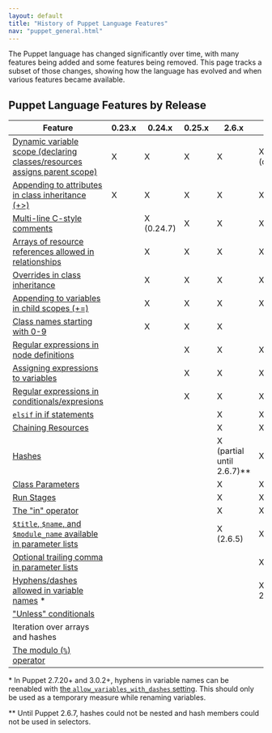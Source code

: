 ```yaml
---
layout: default
title: "History of Puppet Language Features"
nav: "puppet_general.html"
---
```


The Puppet language has changed significantly over time, with many features being added and some features being removed. This page tracks a subset of those changes, showing how the language has evolved and when various features became available.

Puppet Language Features by Release
---------------------------

Feature                                                                          | 0.23.x | 0.24.x     | 0.25.x | 2.6.x                       | 2.7.0              | 3.x | 3.2.x
---------------------------------------------------------------------------------|--------|------------|--------|-----------------------------|--------------------|-----|----------------------
[Dynamic variable scope (declaring classes/resources assigns parent scope)][ds]  | X      | X          | X      | X                           | X (deprecated)     |     |
[Appending to attributes in class inheritance (+>)][plusign]                     | X      | X          | X      | X                           | X                  | X   | X
[Multi-line C-style comments][ccomment]                                          |        | X (0.24.7) | X      | X                           | X                  | X   | X
[Arrays of resource references allowed in relationships][rel_array]              |        | X          | X      | X                           | X                  | X   | X
[Overrides in class inheritance][override]                                       |        | X          | X      | X                           | X                  | X   | X
[Appending to variables in child scopes (+=)][append_var]                        |        | X          | X      | X                           | X                  | X   | X
[Class names starting with 0-9][class_name]                                      |        | X          | X      | X                           |                    |     |
[Regular expressions in node definitions][regex_nodes]                           |        |            | X      | X                           | X                  | X   | X
[Assigning expressions to variables][exp_anywhere]                               |        |            | X      | X                           | X                  | X   | X
[Regular expressions in conditionals/expresions][regex]                          |        |            | X      | X                           | X                  | X   | X
[`elsif` in if statements][elsif]                                                |        |            |        | X                           | X                  | X   | X
[Chaining Resources][chain]                                                      |        |            |        | X                           | X                  | X   | X
[Hashes][]                                                                       |        |            |        | X (partial until 2.6.7)\*\* | X                  | X   | X
[Class Parameters][class_params]                                                 |        |            |        | X                           | X                  | X   | X
[Run Stages][stages]                                                             |        |            |        | X                           | X                  | X   | X
[The "in" operator][in]                                                          |        |            |        | X                           | X                  | X   | X
[`$title`, `$name`, and `$module_name` available in parameter lists][titleparam] |        |            |        | X (2.6.5)                   | X                  | X   | X
[Optional trailing comma in parameter lists][param_trail]                        |        |            |        |                             | X (2.7.8)          | X   | X
[Hyphens/dashes allowed in variable names][hyphenvars] \*                        |        |            |        |                             | X (2.7.3 - 2.7.14) |     |
["Unless" conditionals][unless]                                                  |        |            |        |                             |                    | X   | X
Iteration over arrays and hashes                                                 |        |            |        |                             |                    |     | [X (future)][32_iter]
[The modulo (`%`) operator][modulo]                                              |        |            |        |                             |                    |     | X

\* In Puppet 2.7.20+ and 3.0.2+, hyphens in variable names can be reenabled with [the `allow_variables_with_dashes` setting][hv_pref]. This should only be used as a temporary measure while renaming variables.

\*\* Until Puppet 2.6.7, hashes could not be nested and hash members could not be used in selectors.

[param_trail]: /puppet/latest/reference/lang_defined_types.html#defining-a-type
[ds]: /puppet/2.7/reference/lang_scope.html
[plusign]: /puppet/latest/reference/lang_classes.html#appending-to-resource-attributes
[ccomment]: /puppet/latest/reference/lang_comments.html#c-style-comments
[rel_array]: /puppet/latest/reference/lang_relationships.html#relationship-metaparameters
[override]: /puppet/latest/reference/lang_classes.html#overriding-resource-attributes
[append_var]: /puppet/latest/reference/lang_variables.html#appending-assignment
[class_name]: /puppet/latest/reference/lang_reserved.html#classes-and-types
[regex_nodes]: /puppet/latest/reference/lang_node_definitions.html#regular-expression-names
[exp_anywhere]: /puppet/latest/reference/lang_expressions.html#location
[regex]: /puppet/latest/reference/lang_datatypes.html#regular-expressions
[elsif]: /puppet/latest/reference/lang_conditional.html#if-statements
[chain]: /puppet/latest/reference/lang_relationships.html#chaining-arrows
[hashes]: /puppet/latest/reference/lang_datatypes.html#hashes
[class_params]: /puppet/latest/reference/lang_classes.html#class-parameters-and-variables
[stages]: /puppet/latest/reference/lang_run_stages.html
[in]: /puppet/latest/reference/lang_expressions.html#in
[titleparam]: /puppet/latest/reference/lang_defined_types.html#title-and-name
[hyphenvars]: /puppet/latest/reference/lang_variables.html#naming
[hv_pref]: /references/3.0.2/configuration.html#allowvariableswithdashes
[unless]: /puppet/latest/reference/lang_conditional.html#unless-statements
[32_iter]: /puppet/3/reference/lang_experimental_3_2.html#collection-manipulation-and-iteration
[modulo]: /puppet/latest/reference/lang_expressions.html#modulo